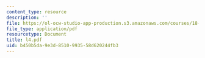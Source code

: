 ```yaml
---
content_type: resource
description: ''
file: https://ol-ocw-studio-app-production.s3.amazonaws.com/courses/18-433-combinatorial-optimization-fall-2003/b450b5da9e3d8510993558d620244fb3_l4.pdf
file_type: application/pdf
resourcetype: Document
title: l4.pdf
uid: b450b5da-9e3d-8510-9935-58d620244fb3
---
```

